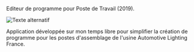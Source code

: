 Editeur de programme pour Poste de Travail (2019).

![Texte alternatif](lien_vers_l'image)

Application développée sur mon temps libre pour simplifier la création de programme pour les postes d'assemblage de l'usine Automotive Lighting France.
